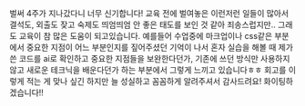 <!-- 여기에 4주차 회고 내용을 작성해주세요 -->

벌써 4주가 지나갔다니 너무 신기합니다! 교육 전에 벌여놓은 이런저런 일들이 많아서 결석도, 외출도 잦고 숙제도 띄엄띄엄 안 좋은 태도를 보인 것 같아 죄송스럽지만.. 그래도 교육이 참 많은 도움이 되고있습니다.
예를들어 수업중에 마크업이나 css같은 부분에서 중요한 지점이 어느 부분인지를 짚어주셨던 기억이 나서 혼자 실습을 해볼 때 제가 쓴 코드를 ai로 확인하고 중요한 지점들을 보완한다던가, 기존에 쓰던 방식만 사용하지 않고 새로운 테크닉을 배운다던가 하는 부분에서 그렇게 느끼고 있습니다ㅎㅎ
회고를 이렇게 적는 게 맞나 싶긴 하지만 늘 성실하고 꼼꼼하게 알려주셔서 감사드려요! 화이팅하겠습니다!!
